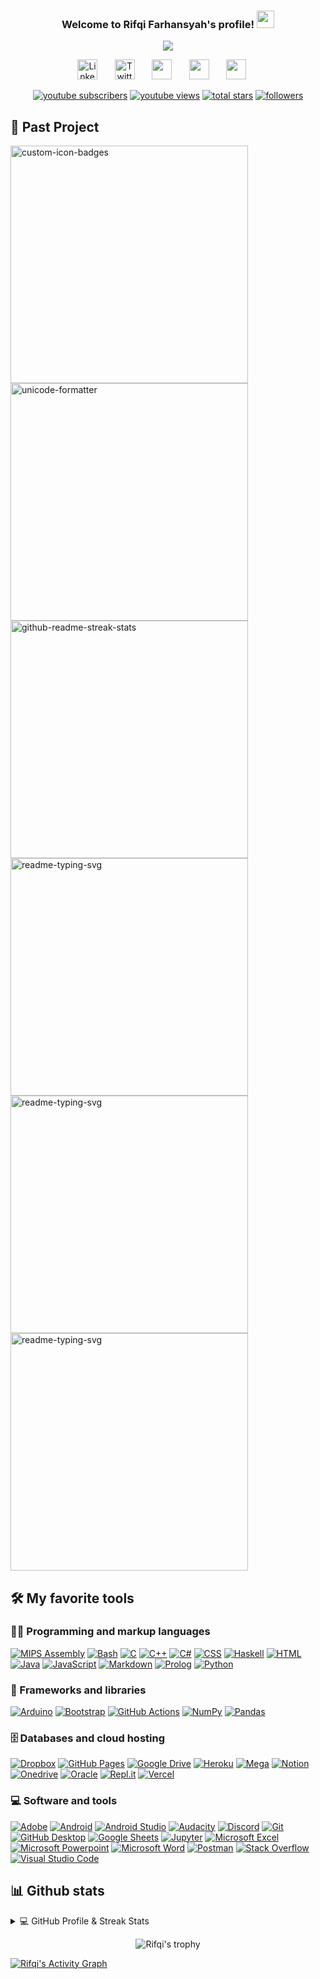 <h3 align="center">
  Welcome to Rifqi Farhansyah's profile!
  <img src="https://media.giphy.com/media/hvRJCLFzcasrR4ia7z/giphy.gif" width="28">
</h3>

<!-- Typing SVG by DenverCoder1 - https://github.com/DenverCoder1/readme-typing-svg -->
<p align="center">
  <a href="https://github.com/DenverCoder1/readme-typing-svg"><img src="https://readme-typing-svg.demolab.com/?lines=Computer%20Science%20Student%20at%20ITB;Experienced%20in%20Research%20Project;3%2B%20years%20of%20coding%20experience;Lakon%20Menang%20Keri&font=Fira%20Code&center=true&width=440&height=45&color=#6BC71D&vCenter=true&size=22&pause=1000"></a>
</p>

<!-- Social icons section -->
<p align="center">
  <a href="https://www.linkedin.com/in/rifqifarhansyah/"><img width="32px" alt="Linkedin" title="Youtube" src="https://www.iconsdb.com/icons/preview/color/6BC71D/linkedin-3-xxl.png"/></a>
  &#8287;&#8287;&#8287;&#8287;&#8287;
  <a href="https://twitter.com/rifqifarha_"><img width="32px" alt="Twitter" title="Twitter" src="https://www.iconsdb.com/icons/preview/color/6BC71D/twitter-xxl.png"/></a>
  &#8287;&#8287;&#8287;&#8287;&#8287;
  <a href="https://discordapp.com/users/13521166_Mohammad Rifqi#9063" alt="Discord"><img width="32px" src="https://www.iconsdb.com/icons/preview/color/6BC71D/discord-2-xxl.png"/></a>
  &#8287;&#8287;&#8287;&#8287;&#8287;
  <a href="https://www.instagram.com/rifqi.farhansyah_/" alt="Instagram"><img width="32px" src="https://www.iconsdb.com/icons/preview/color/6BC71D/instagram-xxl.png"/></a>
  &#8287;&#8287;&#8287;&#8287;&#8287;
  <a href="mailto:mrifki193@gmail.com" alt="Mail"><img width="32px" src="https://www.iconsdb.com/icons/preview/color/6BC71D/mail-2-xxl.png"/></a>&#8287;&#8287;&#8287;&#8287;&#8287;
</p>

<!-- Social badges section -->
<!-- Badges with custom icons - https://github.com/DenverCoder1/custom-icon-badges -->
<!-- View counter - https://github.com/DenverCoder1/Simple-View-Counter -->
<p align="center">
  <a href="https://www.youtube.com/@rifqifarhansyah?sub_confirmation=1">
    <img alt="youtube subscribers" title="Subscribe to my YouTube channel" src="https://custom-icon-badges.demolab.com/youtube/channel/subscribers/UC0fcAqjfGTVZglbKr8Ae09A?color=%23E05D44&label=SUBSCRIBE&logo=video&logoColor=white&style=for-the-badge&labelColor=CE4630"/></a>
  <a href="https://www.youtube.com/@rifqifarhansyah">
    <img alt="youtube views" title="YouTube views" src="https://custom-icon-badges.demolab.com/youtube/channel/views/UC0fcAqjfGTVZglbKr8Ae09A?color=%23E1AD0E&logo=video&logoColor=white&style=for-the-badge&labelColor=C79600"/></a> 
  <a href="https://github.com/rifqifarhansyah?tab=repositories&sort=stargazers">
    <img alt="total stars" title="Total stars on GitHub" src="https://custom-icon-badges.demolab.com/github/stars/rifqifarhansyah?color=55960c&style=for-the-badge&labelColor=488207&logo=star"/></a>
  <a href="https://github.com/rifqifarhansyah?tab=followers">
    <img alt="followers" title="Follow me on Github" src="https://custom-icon-badges.demolab.com/github/followers/rifqifarhansyah?color=236ad3&labelColor=1155ba&style=for-the-badge&logo=person-add&label=Follow&logoColor=white"/></a>
</p>

## 📁 Past Project
<!-- Repo info cards - https://github.com/anuraghazra/github-readme-stats -->
<!-- Small repo cards (fork) - https://github.com/DenverCoder1/github-readme-stats -->
<p align="left">
  <a href="https://github.com/rifqifarhansyah/EigenFace-Recognition"><img width="380" src="https://github-readme-stats-gamma-eosin.vercel.app/api/pin?username=rifqifarhansyah&repo=EigenFace-Recognition&theme=chartreuse-dark&hide_border=true&icon_color=F8D866&show_icons=false" alt="custom-icon-badges"></a>
  <a href="https://github.com/rifqifarhansyah/Batik-Pattern-Classification"><img width="380" src="https://github-readme-stats-gamma-eosin.vercel.app/api/pin/?username=rifqifarhansyah&repo=Batik-Pattern-Classification&theme=chartreuse-dark&hide_border=true&icon_color=F8D866&show_icons=false" alt="unicode-formatter"></a>
  <a href="https://github.com/rifqifarhansyah/IF2110-BNMO-The-Game"><img width="380" src="https://github-readme-stats-gamma-eosin.vercel.app/api/pin/?username=rifqifarhansyah&repo=IF2110-BNMO-The-Game&theme=chartreuse-dark&hide_border=true&icon_color=F8D866&show_icons=false" alt="github-readme-streak-stats"></a>
  <a href="https://github.com/rifqifarhansyah/MatrixCalculator"><img width="380" src="https://github-readme-stats-gamma-eosin.vercel.app/api/pin/?username=rifqifarhansyah&repo=MatrixCalculator&theme=chartreuse-dark&hide_border=true&icon_color=F8D866&show_icons=false" alt="readme-typing-svg"></a>
  <a href="https://github.com/rifqifarhansyah/TuBes-Daspro"><img width="380" src="https://github-readme-stats-gamma-eosin.vercel.app/api/pin/?username=rifqifarhansyah&repo=TuBes-Daspro&theme=chartreuse-dark&hide_border=true&icon_color=F8D866&show_icons=false" alt="readme-typing-svg"></a>
  <a href="https://github.com/rifqifarhansyah/Tubes-PengKom"><img width="380" src="https://github-readme-stats-gamma-eosin.vercel.app/api/pin/?username=rifqifarhansyah&repo=Tubes-Pengkom&theme=chartreuse-dark&hide_border=true&icon_color=F8D866&show_icons=false" alt="readme-typing-svg"></a>
</p>

## 🛠️ My favorite tools

### 👨‍💻 Programming and markup languages

<p>
    <a href="https://github.com/search?q=user%3Arifqifarhansyah+language%3Aassembly"><img alt="MIPS Assembly" src="https://custom-icon-badges.demolab.com/badge/Assembly-525252.svg?logo=asm-hex&logoColor=white"></a>
    <a href="https://github.com/search?q=user%3Arifqifarhansyah+language%3Abash"><img alt="Bash" src="https://img.shields.io/badge/Bash-121011.svg?logo=gnu-bash&logoColor=white"></a>
    <a href="https://github.com/search?q=user%3Arifqifarhansyah+language%3Ac"><img alt="C" src="https://custom-icon-badges.demolab.com/badge/C-03599C.svg?logo=c-in-hexagon&logoColor=white"></a>
    <a href="https://github.com/search?q=user%3Arifqifarhansyah+language%3Acpp"><img alt="C++" src="https://custom-icon-badges.demolab.com/badge/C++-9C033A.svg?logo=cpp2&logoColor=white"></a>
    <a href="https://github.com/search?q=user%3Arifqifarhansyah+language%3Acsharp"><img alt="C#" src="https://custom-icon-badges.demolab.com/badge/C%23-68217A.svg?logo=cs2&logoColor=white"></a>
    <a href="https://github.com/search?q=user%3Arifqifarhansyah+language%3Acss"><img alt="CSS" src="https://img.shields.io/badge/CSS-1572B6.svg?logo=css3&logoColor=white"></a>
    <a href="https://github.com/search?q=user%3Arifqifarhansyah+language%3Ahaskell"><img alt="Haskell" src="https://img.shields.io/badge/Haskell-5e5086?logo=haskell&logoColor=white"></a>
    <a href="https://github.com/search?q=user%3Arifqifarhansyah+language%3Ahtml"><img alt="HTML" src="https://img.shields.io/badge/HTML-E34F26.svg?logo=html5&logoColor=white"></a>
    <a href="https://github.com/search?q=user%3Arifqifarhansyah+language%3Ajava"><img alt="Java" src="https://custom-icon-badges.demolab.com/badge/Java-007396.svg?logo=java&logoColor=white"></a>
    <a href="https://github.com/search?q=user%3Arifqifarhansyah+language%3Ajavascript"><img alt="JavaScript" src="https://img.shields.io/badge/JavaScript-F7DF1E.svg?logo=javascript&logoColor=black"></a>
    <a href="https://github.com/search?q=user%3Arifqifarhansyah+language%3Amarkdown"><img alt="Markdown" src="https://img.shields.io/badge/Markdown-000000.svg?logo=markdown&logoColor=white"></a>
    <a href="https://github.com/search?q=user%3Arifqifarhansyah+language%3Aprolog"><img alt="Prolog" src="https://custom-icon-badges.demolab.com/badge/Prolog-E61B23.svg?logo=swi-prolog&logoColor=white"></a>
    <a href="https://github.com/search?q=user%3Arifqifarhansyah+language%3Apython"><img alt="Python" src="https://img.shields.io/badge/Python-14354C.svg?logo=python&logoColor=white"></a>
</p>

### 🧰 Frameworks and libraries

<p>
    <a href="#"><img alt="Arduino" src="https://img.shields.io/badge/-Arduino-00979D?logo=Arduino&logoColor=white"></a>
    <a href="#"><img alt="Bootstrap" src="https://img.shields.io/badge/Bootstrap-7952B3.svg?logo=bootstrap&logoColor=white"></a>
    <a href="#"><img alt="GitHub Actions" src="https://img.shields.io/badge/GitHub%20Actions-2671E5.svg?logo=github%20actions&logoColor=white"></a>
    <a href="#"><img alt="NumPy" src="https://img.shields.io/badge/Numpy-013243.svg?logo=numpy&logoColor=white"></a>
    <a href="#"><img alt="Pandas" src="https://img.shields.io/badge/Pandas-150458.svg?logo=pandas&logoColor=white"></a>
</p>

### 🗄️ Databases and cloud hosting

<p>
    <a href="#"><img alt="Dropbox" src="https://img.shields.io/badge/Dropbox-%233B4D98.svg?&logo=Dropbox&logoColor=white"></a>
    <a href="#"><img alt="GitHub Pages" src="https://img.shields.io/badge/GitHub%20Pages-327FC7.svg?logo=github&logoColor=white"></a>
    <a href="#"><img alt="Google Drive" src="https://img.shields.io/badge/Google%20Drive-4285F4?style=for-the-badge&logo=googledrive&logoColor=white"></a>
    <a href="#"><img alt="Heroku" src="https://img.shields.io/badge/Heroku-430098.svg?logo=heroku&logoColor=white"></a>
    <a href="#"><img alt="Mega" src="https://img.shields.io/badge/Mega-%23D90007.svg?style=for-the-badge&logo=Mega&logoColor=white"></a>
    <a href="#"><img alt="Notion" src="https://img.shields.io/badge/Notion-010101.svg?logo=notion&logoColor=white"></a>
    <a href="#"><img alt="Onedrive" src="https://img.shields.io/badge/OneDrive-0078D4.svg?style=for-the-badge&logo=microsoftonedrive&logoColor=white"></a>
    <a href="#"><img alt="Oracle" src ="https://img.shields.io/badge/Oracle-F00000.svg?logo=oracle&logoColor=white"></a>
    <a href="#"><img alt="Repl.it" src="https://img.shields.io/badge/Repl.it-0D101E.svg?logo=Replit&logoColor=white"></a>
    <a href="#"><img alt="Vercel" src="https://img.shields.io/badge/Vercel-000000.svg?logo=vercel&logoColor=white"></a>
</p>

### 💻 Software and tools

<p>
    <a href="#"><img alt="Adobe" src="https://img.shields.io/badge/Adobe-FF0000.svg?logo=adobe&logoColor=white"></a>
    <a href="#"><img alt="Android" src="https://img.shields.io/badge/Android-3DDC84?logo=android&logoColor=white"></a>
    <a href="#"><img alt="Android Studio" src="https://img.shields.io/badge/Android%20Studio-008678.svg?logo=android-studio&logoColor=white"></a>
    <a href="#"><img alt="Audacity" src="https://img.shields.io/badge/-Audacity-0000CC?logo=audacity&logoColor=white"></a>
    <a href="#"><img alt="Discord" src="https://img.shields.io/badge/-Discord-5865F2.svg?logo=discord&logoColor=white"></a>
    <a href="#"><img alt="Git" src="https://img.shields.io/badge/Git-F05033.svg?logo=git&logoColor=white"></a>
    <a href="#"><img alt="GitHub Desktop" src="https://img.shields.io/badge/GitHub%20Desktop-8034A9.svg?logo=github&logoColor=white"></a>
    <a href="#"><img alt="Google Sheets" src="https://img.shields.io/badge/Sheets-34A853.svg?logo=google%20sheets&logoColor=white"></a>
    <a href="#"><img alt="Jupyter" src="https://img.shields.io/badge/Jupyter-F37626.svg?logo=Jupyter&logoColor=white"></a>
    <a href="#"><img alt="Microsoft Excel" src="https://img.shields.io/badge/Microsoft_Excel-217346?\logo=microsoft-excel&logoColor=white"></a>
    <a href="#"><img alt="Microsoft Powerpoint" src="https://img.shields.io/badge/Microsoft_PowerPoint-B7472A?logo=microsoft-powerpoint&logoColor=white"></a>
    <a href="#"><img alt="Microsoft Word" src="https://img.shields.io/badge/Microsoft_Word-2B579A?logo=microsoft-word&logoColor=white"></a>
    <a href="#"><img alt="Postman" src="https://img.shields.io/badge/Postman-FF6C37?logo=postman&logoColor=white"></a>
    <a href="#"><img alt="Stack Overflow" src="https://img.shields.io/badge/-Stack%20Overflow-FE7A16?logo=stack-overflow&logoColor=white"></a>
    <a href="#"><img alt="Visual Studio Code" src="https://img.shields.io/badge/Visual%20Studio%20Code-0078d7.svg?logo=visual-studio-code&logoColor=white"></a>
</p>

## 📊 Github stats
<details> 
  <summary>💻 GitHub Profile & Streak Stats</summary>
  <br/>
  <p align="center">
    <a href="https://github.com/DenverCoder1/github-readme-streak-stats">
      <img title="🔥 Get streak stats for your profile at git.io/streak-stats" alt="Rifqi's streak" src="https://streak-stats.demolab.com?user=rifqifarhansyah&theme=chartreuse-dark&hide_border=true"/>
    </a>
  </p>
    <a href="https://github.com/anuraghazra/github-readme-stats"><img alt="Rifqi's Github Stats" src="https://github-readme-stats-gamma-eosin.vercel.app/api/?username=rifqifarhansyah&show_icons=true&include_all_commits=false&count_private=true&theme=chartreuse-dark&hide_border=true&icon_color=F8D866" height="192px"/></a>
  <a href="https://github.com/anuraghazra/github-readme-stats"><img alt="Rifqi's Top Languages" src="https://github-readme-stats-gamma-eosin.vercel.app/api/top-langs/?username=rifqifarhansyah&langs_count=8&include_all_commits=true&layout=compact&count_private=true&theme=chartreuse-dark&hide_border=true&icon_color=F8D866&hide=Jupyter%20Notebook" height="192px"/></a>
  <br/>
  <b>Note:</b> Top languages is only a metric of the languages my public code consists of and doesn't reflect experience or skill level.
</details>

<p align="center">
  <img title="Rifqi Farhansyah properties" alt="Rifqi's trophy" src="https://github-profile-trophy.vercel.app/?username=rifqifarhansyah&theme=matrix&no-frame=true&column=-1&margin-w=10">
</p>
<a href="https://github.com/ashutosh00710/github-readme-activity-graph"><img alt="Rifqi's Activity Graph" src="https://rifqi-activity-graph.cyclic.app/graph?username=rifqifarhansyah&theme=chartreuse-dark&hide_border=true" /></a>
<!--
**rifqifarhansyah/rifqifarhansyah** is a ✨ _special_ ✨ repository because its `README.md` (this file) appears on your GitHub profile.git 

Here are some ideas to get you started:

- 🔭 I’m currently working on ...
- 🌱 I’m currently learning ...
- 👯 I’m looking to collaborate on ...
- 🤔 I’m looking for help with ...
- 💬 Ask me about ...
- 📫 How to reach me: ...
- 😄 Pronouns: ...
- ⚡ Fun fact: ...
-->
